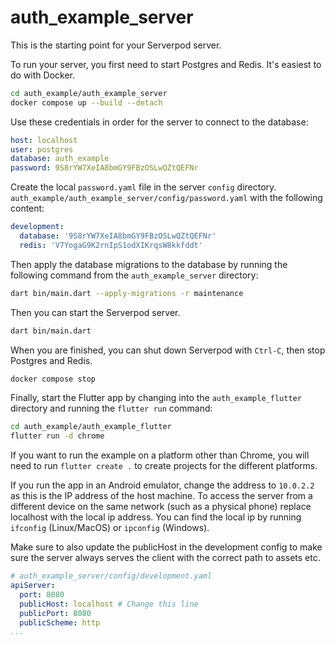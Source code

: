 # auth_example_server

This is the starting point for your Serverpod server.

To run your server, you first need to start Postgres and Redis. It's easiest to do with Docker.

```bash
cd auth_example/auth_example_server
docker compose up --build --detach
```

Use these credentials in order for the server to connect to the database:

```yaml
host: localhost
user: postgres
database: auth_example
password: 9S8rYW7XeIA8bmGY9FBzOSLwQZtQEFNr
```

Create the local `password.yaml` file in the server `config` directory. `auth_example/auth_example_server/config/password.yaml` with the following content:

```yaml
development:
  database: '9S8rYW7XeIA8bmGY9FBzOSLwQZtQEFNr'
  redis: 'V7YogaG9K2rnIpS1odXIKrqsW8kkfddt'
```

Then apply the database migrations to the database by running the following command from the `auth_example_server` directory:

```bash
dart bin/main.dart --apply-migrations -r maintenance
```

Then you can start the Serverpod server.

```bash
dart bin/main.dart
```

When you are finished, you can shut down Serverpod with `Ctrl-C`, then stop Postgres and Redis.

```bash
docker compose stop
```

Finally, start the Flutter app by changing into the `auth_example_flutter` directory and running the `flutter run` command:

```bash
cd auth_example/auth_example_flutter
flutter run -d chrome
```

If you want to run the example on a platform other than Chrome, you will need to run `flutter create .` to create projects for the different platforms.

If you run the app in an Android emulator, change the address to `10.0.2.2` as this is the IP address of the host machine. To access the server from a different device on the same network (such as a physical phone) replace localhost with the local ip address. You can find the local ip by running `ifconfig` (Linux/MacOS) or `ipconfig` (Windows).

Make sure to also update the publicHost in the development config to make sure the server always serves the client with the correct path to assets etc.

```yaml
# auth_example_server/config/development.yaml
apiServer:
  port: 8080
  publicHost: localhost # Change this line
  publicPort: 8080
  publicScheme: http
...
```
